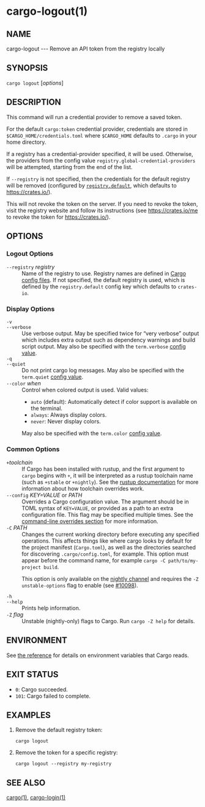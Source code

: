 # cargo-logout(1)

## NAME

cargo-logout --- Remove an API token from the registry locally

## SYNOPSIS

`cargo logout` [_options_]

## DESCRIPTION

This command will run a credential provider to remove a saved token.

For the default `cargo:token` credential provider, credentials are stored
in `$CARGO_HOME/credentials.toml` where `$CARGO_HOME` defaults to `.cargo`
in your home directory.

If a registry has a credential-provider specified, it will be used. Otherwise,
the providers from the config value `registry.global-credential-providers` will
be attempted, starting from the end of the list.

If `--registry` is not specified, then the credentials for the default
registry will be removed (configured by
[`registry.default`](../reference/config.html#registrydefault), which defaults
to <https://crates.io/>).

This will not revoke the token on the server. If you need to revoke the token,
visit the registry website and follow its instructions (see
<https://crates.io/me> to revoke the token for <https://crates.io/>).

## OPTIONS

### Logout Options

<dl>
<dt class="option-term" id="option-cargo-logout---registry"><a class="option-anchor" href="#option-cargo-logout---registry"></a><code>--registry</code> <em>registry</em></dt>
<dd class="option-desc">Name of the registry to use. Registry names are defined in <a href="../reference/config.html">Cargo config
files</a>. If not specified, the default registry is used,
which is defined by the <code>registry.default</code> config key which defaults to
<code>crates-io</code>.</dd>


</dl>

### Display Options

<dl>
<dt class="option-term" id="option-cargo-logout--v"><a class="option-anchor" href="#option-cargo-logout--v"></a><code>-v</code></dt>
<dt class="option-term" id="option-cargo-logout---verbose"><a class="option-anchor" href="#option-cargo-logout---verbose"></a><code>--verbose</code></dt>
<dd class="option-desc">Use verbose output. May be specified twice for “very verbose” output which
includes extra output such as dependency warnings and build script output.
May also be specified with the <code>term.verbose</code>
<a href="../reference/config.html">config value</a>.</dd>


<dt class="option-term" id="option-cargo-logout--q"><a class="option-anchor" href="#option-cargo-logout--q"></a><code>-q</code></dt>
<dt class="option-term" id="option-cargo-logout---quiet"><a class="option-anchor" href="#option-cargo-logout---quiet"></a><code>--quiet</code></dt>
<dd class="option-desc">Do not print cargo log messages.
May also be specified with the <code>term.quiet</code>
<a href="../reference/config.html">config value</a>.</dd>


<dt class="option-term" id="option-cargo-logout---color"><a class="option-anchor" href="#option-cargo-logout---color"></a><code>--color</code> <em>when</em></dt>
<dd class="option-desc">Control when colored output is used. Valid values:</p>
<ul>
<li><code>auto</code> (default): Automatically detect if color support is available on the
terminal.</li>
<li><code>always</code>: Always display colors.</li>
<li><code>never</code>: Never display colors.</li>
</ul>
<p>May also be specified with the <code>term.color</code>
<a href="../reference/config.html">config value</a>.</dd>


</dl>

### Common Options

<dl>

<dt class="option-term" id="option-cargo-logout-+toolchain"><a class="option-anchor" href="#option-cargo-logout-+toolchain"></a><code>+</code><em>toolchain</em></dt>
<dd class="option-desc">If Cargo has been installed with rustup, and the first argument to <code>cargo</code>
begins with <code>+</code>, it will be interpreted as a rustup toolchain name (such
as <code>+stable</code> or <code>+nightly</code>).
See the <a href="https://rust-lang.github.io/rustup/overrides.html">rustup documentation</a>
for more information about how toolchain overrides work.</dd>


<dt class="option-term" id="option-cargo-logout---config"><a class="option-anchor" href="#option-cargo-logout---config"></a><code>--config</code> <em>KEY=VALUE</em> or <em>PATH</em></dt>
<dd class="option-desc">Overrides a Cargo configuration value. The argument should be in TOML syntax of <code>KEY=VALUE</code>,
or provided as a path to an extra configuration file. This flag may be specified multiple times.
See the <a href="../reference/config.html#command-line-overrides">command-line overrides section</a> for more information.</dd>


<dt class="option-term" id="option-cargo-logout--C"><a class="option-anchor" href="#option-cargo-logout--C"></a><code>-C</code> <em>PATH</em></dt>
<dd class="option-desc">Changes the current working directory before executing any specified operations. This affects
things like where cargo looks by default for the project manifest (<code>Cargo.toml</code>), as well as
the directories searched for discovering <code>.cargo/config.toml</code>, for example. This option must
appear before the command name, for example <code>cargo -C path/to/my-project build</code>.</p>
<p>This option is only available on the <a href="https://doc.rust-lang.org/book/appendix-07-nightly-rust.html">nightly
channel</a> and
requires the <code>-Z unstable-options</code> flag to enable (see
<a href="https://github.com/rust-lang/cargo/issues/10098">#10098</a>).</dd>


<dt class="option-term" id="option-cargo-logout--h"><a class="option-anchor" href="#option-cargo-logout--h"></a><code>-h</code></dt>
<dt class="option-term" id="option-cargo-logout---help"><a class="option-anchor" href="#option-cargo-logout---help"></a><code>--help</code></dt>
<dd class="option-desc">Prints help information.</dd>


<dt class="option-term" id="option-cargo-logout--Z"><a class="option-anchor" href="#option-cargo-logout--Z"></a><code>-Z</code> <em>flag</em></dt>
<dd class="option-desc">Unstable (nightly-only) flags to Cargo. Run <code>cargo -Z help</code> for details.</dd>


</dl>


## ENVIRONMENT

See [the reference](../reference/environment-variables.html) for
details on environment variables that Cargo reads.


## EXIT STATUS

* `0`: Cargo succeeded.
* `101`: Cargo failed to complete.


## EXAMPLES

1. Remove the default registry token:

       cargo logout

2. Remove the token for a specific registry:

       cargo logout --registry my-registry

## SEE ALSO
[cargo(1)](cargo.html), [cargo-login(1)](cargo-login.html)
